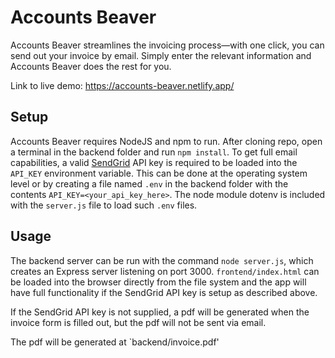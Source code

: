# Accounts Beaver

Accounts Beaver streamlines the invoicing process—with one click, you can send out your invoice by email. Simply enter the relevant information and Accounts Beaver does the rest for you.

Link to live demo: https://accounts-beaver.netlify.app/

## Setup

Accounts Beaver requires NodeJS and npm to run.
After cloning repo, open a terminal in the backend folder and run `npm install`.
To get full email capabilities, a valid [SendGrid](https://sendgrid.com/) API key is required to be loaded into the `API_KEY` environment variable. This can be done at the operating system level or by creating a file named `.env` in the backend folder with the contents `API_KEY=<your_api_key_here>`. The node module dotenv is included with the `server.js` file to load such `.env` files.

## Usage

The backend server can be run with the command `node server.js`, which creates an Express server listening on port 3000. `frontend/index.html` can be loaded into the browser directly from the file system and the app will have full functionality if the SendGrid API key is setup as described above.

If the SendGrid API key is not supplied, a pdf will be generated when the invoice form is filled out, but the pdf will not be sent via email.

The pdf will be generated at `backend/invoice.pdf'
